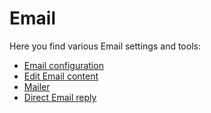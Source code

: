 # Email

Here you find various Email settings and tools:

- [Email configuration](setup/)
- [Edit Email content](editing-emails-content/)
- [Mailer](mailer/)
- [Direct Email reply](direct-reply/)
